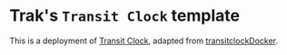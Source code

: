 # Trak's `Transit Clock` template

This is a deployment of [Transit Clock](https://github.com/TheTransitClock/transitime), adapted from [transitclockDocker](https://github.com/TheTransitClock/transitclockDocker).
